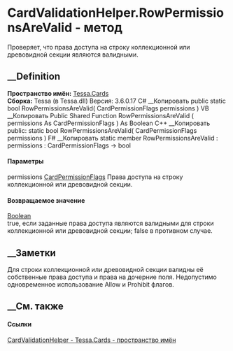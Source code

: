 # CardValidationHelper.RowPermissionsAreValid - метод
Проверяет, что права доступа на строку коллекционной или древовидной секции
являются валидными.
## __Definition
 **Пространство имён:** [Tessa.Cards](N_Tessa_Cards.htm)  
 **Сборка:** Tessa (в Tessa.dll) Версия: 3.6.0.17
C# __Копировать
     public static bool RowPermissionsAreValid(
    	CardPermissionFlags permissions
    )
VB __Копировать
     Public Shared Function RowPermissionsAreValid ( 
    	permissions As CardPermissionFlags
    ) As Boolean
C++ __Копировать
     public:
    static bool RowPermissionsAreValid(
    	CardPermissionFlags permissions
    )
F# __Копировать
     static member RowPermissionsAreValid : 
            permissions : CardPermissionFlags -> bool 
#### Параметры
permissions [CardPermissionFlags](T_Tessa_Cards_CardPermissionFlags.htm)
    Права доступа на строку коллекционной или древовидной секции.
#### Возвращаемое значение
[Boolean](https://learn.microsoft.com/dotnet/api/system.boolean)  
true, если заданные права доступа являются валидными для строки коллекционной
или древовидной секции; false в противном случае.
## __Заметки
Для строки коллекционной или древовидной секции валидны её собственные права
доступа и права на дочерние поля.
Недопустимо одновременное использование Allow и Prohibit флагов.
##  __См. также
#### Ссылки
[CardValidationHelper - ](T_Tessa_Cards_CardValidationHelper.htm)
[Tessa.Cards - пространство имён](N_Tessa_Cards.htm)
